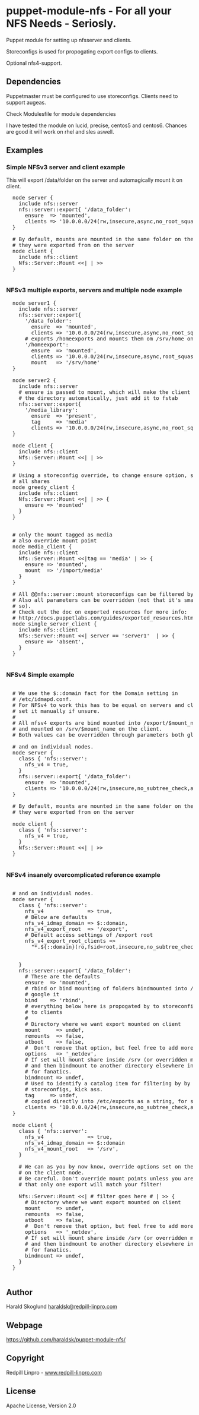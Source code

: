 puppet-module-nfs - For all your NFS Needs - Seriosly.
=======================

Puppet module for setting up nfsserver and clients.

Storeconfigs is used for propogating export configs
to clients.

Optional nfs4-support.

Dependencies
----------------------

Puppetmaster must be configured to use storeconfigs.
Clients need to support augeas.

Check Modulesfile for module dependencies

I have tested the module on lucid, precise, centos5 and centos6.
Chances are good it will work on rhel and sles aswell.

Examples
----------------------

### Simple NFSv3 server and client example

This will export /data/folder on the server and automagically mount it on client.
  
<pre>
  node server {
    include nfs::server
    nfs::server::export{ '/data_folder':
      ensure  => 'mounted',
      clients => '10.0.0.0/24(rw,insecure,async,no_root_squash) localhost(rw)'
  }

  # By default, mounts are mounted in the same folder on the clients as
  # they were exported from on the server
  node client {
    include nfs::client
    Nfs::Server::Mount &lt;&lt;| | &gt;&gt; 
  }

</pre>


### NFSv3 multiple exports, servers and multiple node example

  
<pre>
  node server1 {
    include nfs::server
    nfs::server::export{ 
      '/data_folder':
        ensure  => 'mounted',
        clients => '10.0.0.0/24(rw,insecure,async,no_root_squash) localhost(rw)'
      # exports /homeexports and mounts them om /srv/home on the clients
      '/homeexport':
        ensure  => 'mounted',
        clients => '10.0.0.0/24(rw,insecure,async,root_squash)',
        mount   => '/srv/home'
  }

  node server2 {
    include nfs::server
    # ensure is passed to mount, which will make the client not mount it
    # the directory automatically, just add it to fstab
    nfs::server::export{ 
      '/media_library':
        ensure  => 'present',
        tag     => 'media'
        clients => '10.0.0.0/24(rw,insecure,async,no_root_squash) localhost(rw)'
  }

  node client {
    include nfs::client
    Nfs::Server::Mount &lt;&lt;| | &gt;&gt; 
  }

  # Using a storeconfig override, to change ensure option, so we mount
  # all shares
  node greedy_client {
    include nfs::client
    Nfs::Server::Mount &lt;&lt;| | &gt;&gt; {
      ensure => 'mounted'
    }
  }


  # only the mount tagged as media 
  # also override mount point
  node media_client {
    include nfs::client
    Nfs::Server::Mount &lt;&lt;|tag == 'media' | &gt;&gt; {
      ensure => 'mounted',
      mount  => '/import/media'
    }
  }

  # All @@nfs::server::mount storeconfigs can be filtered by parameters
  # Also all parameters can be overridden (not that it's smart to do
  # so).
  # Check out the doc on exported resources for more info:
  # http://docs.puppetlabs.com/guides/exported_resources.html
  node single_server_client {
    include nfs::client
    Nfs::Server::Mount &lt;&lt;| server == 'server1'  | &gt;&gt; {
      ensure => 'absent',
    }
  }

</pre>

### NFSv4 Simple example


<pre>

  # We use the $::domain fact for the Domain setting in
  # /etc/idmapd.conf. 
  # For NFSv4 to work this has to be equal on servers and clients
  # set it manually if unsure.
  # 
  # All nfsv4 exports are bind mounted into /export/$mount_name
  # and mounted on /srv/$mount_name on the client.
  # Both values can be overridden through parameters both globally

  # and on individual nodes.
  node server {
    class { 'nfs::server':
      nfs_v4 = true,
    }
    nfs::server::export{ '/data_folder':
      ensure  => 'mounted',
      clients => '10.0.0.0/24(rw,insecure,no_subtree_check,async,no_root_squash) localhost(rw)'
  }

  # By default, mounts are mounted in the same folder on the clients as
  # they were exported from on the server

  node client {
    class { 'nfs::server':
      nfs_v4 = true,
    }
    Nfs::Server::Mount &lt;&lt;| | &gt;&gt; 
  }

</pre>

### NFSv4 insanely overcomplicated reference example


<pre>

  # and on individual nodes.
  node server {
    class { 'nfs::server':
      nfs_v4              => true,
      # Below are defaults
      nfs_v4_idmap_domain => $::domain,
      nfs_v4_export_root  => '/export',
      # Default access settings of /export root
      nfs_v4_export_root_clients =>
        "*.${::domain}(ro,fsid=root,insecure,no_subtree_check,async,root_squash)"


    }
    nfs::server::export{ '/data_folder':
      # These are the defaults
      ensure  => 'mounted',
      # rbind or bind mounting of folders bindmounted into /export 
      # google it
      bind    => 'rbind',
      # everything below here is propogated by to storeconfigs
      # to clients
      #
      # Directory where we want export mounted on client 
      mount     => undef, 
      remounts  => false,
      atboot    => false,
      #  Don't remove that option, but feel free to add more.
      options   => '_netdev',
      # If set will mount share inside /srv (or overridden mount_root)
      # and then bindmount to another directory elsewhere in the fs -
      # for fanatics.
      bindmount => undef,    
      # Used to identify a catalog item for filtering by by
      # storeconfigs, kick ass.
      tag     => undef,
      # copied directly into /etc/exports as a string, for simplicity
      clients => '10.0.0.0/24(rw,insecure,no_subtree_check,async,no_root_squash)'
  }

  node client {
    class { 'nfs::server':
      nfs_v4              => true,
      nfs_v4_idmap_domain => $::domain
      nfs_v4_mount_root   => '/srv',
    }

    # We can as you by now know, override options set on the server
    # on the client node.
    # Be careful. Don't override mount points unless you are sure
    # that only one export will match your filter!
    
    Nfs::Server::Mount &lt;&lt;| # filter goes here # | &gt;&gt; {
      # Directory where we want export mounted on client 
      mount     => undef, 
      remounts  => false,
      atboot    => false,
      #  Don't remove that option, but feel free to add more.
      options   => '_netdev',
      # If set will mount share inside /srv (or overridden mount_root)
      # and then bindmount to another directory elsewhere in the fs -
      # for fanatics.
      bindmount => undef,    
    }
  }

</pre>

Author
-----------------
Harald Skoglund <haraldsk@redpill-linpro.com>

Webpage
-----------------
https://github.com/haraldsk/puppet-module-nfs/

Copyright 
----------------
Redpill Linpro - www.redpill-linpro.com

License
----------------
Apache License, Version 2.0
